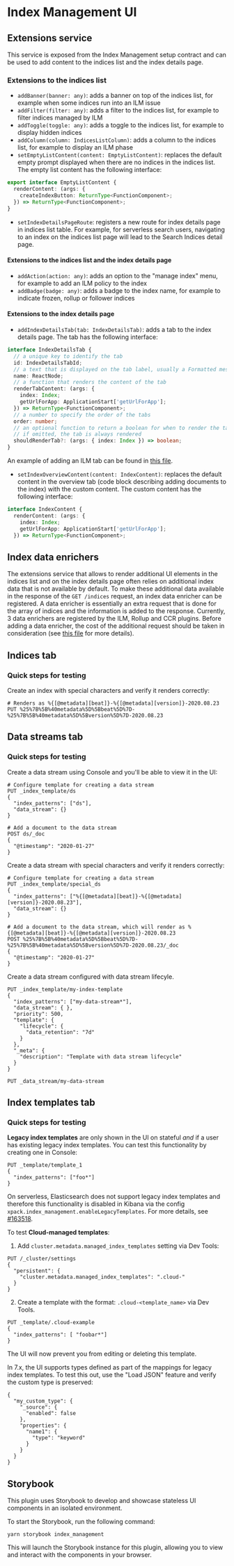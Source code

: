 # Index Management UI
## Extensions service
This service is exposed from the Index Management setup contract and can be used to add content to the indices list and the index details page. 
### Extensions to the indices list
- `addBanner(banner: any)`: adds a banner on top of the indices list, for example when some indices run into an ILM issue
- `addFilter(filter: any)`: adds a filter to the indices list, for example to filter indices managed by ILM 
- `addToggle(toggle: any)`: adds a toggle to the indices list, for example to display hidden indices
- `addColumn(column: IndicesListColumn)`: adds a column to the indices list, for example to display an ILM phase
- `setEmptyListContent(content: EmptyListContent)`: replaces the default empty prompt displayed when there are no indices in the indices list. The empty list content has the following interface:
```ts
export interface EmptyListContent {
  renderContent: (args: {
    createIndexButton: ReturnType<FunctionComponent>;
  }) => ReturnType<FunctionComponent>;
}
```
- `setIndexDetailsPageRoute`: registers a new route for index details page in indices list table. For example, for serverless search users, navigating to an index on the indices list page will lead to the Search Indices detail page.


#### Extensions to the indices list and the index details page
- `addAction(action: any)`: adds an option to the "manage index" menu, for example to add an ILM policy to the index
- `addBadge(badge: any)`: adds a badge to the index name, for example to indicate frozen, rollup or follower indices

#### Extensions to the index details page
- `addIndexDetailsTab(tab: IndexDetailsTab)`: adds a tab to the index details page. The tab has the following interface:

```ts
interface IndexDetailsTab {
  // a unique key to identify the tab
  id: IndexDetailsTabId;
  // a text that is displayed on the tab label, usually a Formatted message component
  name: ReactNode;
  // a function that renders the content of the tab
  renderTabContent: (args: {
    index: Index;
    getUrlForApp: ApplicationStart['getUrlForApp'];
  }) => ReturnType<FunctionComponent>;
  // a number to specify the order of the tabs
  order: number;
  // an optional function to return a boolean for when to render the tab
  // if omitted, the tab is always rendered
  shouldRenderTab?: (args: { index: Index }) => boolean;
}
```

An example of adding an ILM tab can be found in [this file](https://github.com/elastic/kibana/blob/main/x-pack/platform/plugins/private/index_lifecycle_management/public/extend_index_management/components/index_lifecycle_summary.tsx#L250).

- `setIndexOverviewContent(content: IndexContent)`: replaces the default content in the overview tab (code block describing adding documents to the index) with the custom content. The custom content has the following interface: 
```ts
interface IndexContent {
  renderContent: (args: {
    index: Index;
    getUrlForApp: ApplicationStart['getUrlForApp'];
  }) => ReturnType<FunctionComponent>;
``` 

## Index data enrichers
The extensions service that allows to render additional UI elements in the indices list and on the index details page often
relies on additional index data that is not available by default. To make these additional data available in the response of 
the `GET /indices` request, an index data enricher can be registered. A data enricher is essentially an extra request that is
done for the array of indices and the information is added to the response. Currently, 3 data enrichers are registered 
by the ILM, Rollup and CCR plugins. Before adding a data enricher, the cost of the additional request should be taken 
in consideration (see [this file](https://github.com/elastic/kibana/blob/main/x-pack/platform/plugins/shared/index_management/server/services/index_data_enricher.ts) for more details).

## Indices tab

### Quick steps for testing

Create an index with special characters and verify it renders correctly:

```
# Renders as %{[@metadata][beat]}-%{[@metadata][version]}-2020.08.23
PUT %25%7B%5B%40metadata%5D%5Bbeat%5D%7D-%25%7B%5B%40metadata%5D%5Bversion%5D%7D-2020.08.23
```

## Data streams tab

### Quick steps for testing

Create a data stream using Console and you'll be able to view it in the UI:

```
# Configure template for creating a data stream
PUT _index_template/ds
{
  "index_patterns": ["ds"],
  "data_stream": {}
}

# Add a document to the data stream
POST ds/_doc
{
  "@timestamp": "2020-01-27"
}
```

Create a data stream with special characters and verify it renders correctly:

```
# Configure template for creating a data stream
PUT _index_template/special_ds
{
  "index_patterns": ["%{[@metadata][beat]}-%{[@metadata][version]}-2020.08.23"],
  "data_stream": {}
}

# Add a document to the data stream, which will render as %{[@metadata][beat]}-%{[@metadata][version]}-2020.08.23
POST %25%7B%5B%40metadata%5D%5Bbeat%5D%7D-%25%7B%5B%40metadata%5D%5Bversion%5D%7D-2020.08.23/_doc
{
  "@timestamp": "2020-01-27"
}
```

Create a data stream configured with data stream lifecyle.

```
PUT _index_template/my-index-template
{
  "index_patterns": ["my-data-stream*"],
  "data_stream": { },
  "priority": 500,
  "template": {
    "lifecycle": {
      "data_retention": "7d"
    }
  },
  "_meta": {
    "description": "Template with data stream lifecycle"
  }
}
```

```
PUT _data_stream/my-data-stream
```

## Index templates tab

### Quick steps for testing

**Legacy index templates** are only shown in the UI on stateful _and_ if a user has existing legacy index templates. You can test this functionality by creating one in Console:

```
PUT _template/template_1
{
  "index_patterns": ["foo*"]
}
```

On serverless, Elasticsearch does not support legacy index templates and therefore this functionality is disabled in Kibana via the config `xpack.index_management.enableLegacyTemplates`. For more details, see [#163518](https://github.com/elastic/kibana/pull/163518).

To test **Cloud-managed templates**:

1. Add `cluster.metadata.managed_index_templates` setting via Dev Tools:

```
PUT /_cluster/settings
{
  "persistent": {
    "cluster.metadata.managed_index_templates": ".cloud-"
  }
}
```

2. Create a template with the format: `.cloud-<template_name>` via Dev Tools.

```
PUT _template/.cloud-example
{
  "index_patterns": [ "foobar*"]
}
```

The UI will now prevent you from editing or deleting this template.

In 7.x, the UI supports types defined as part of the mappings for legacy index templates. To test this out, use the "Load JSON" feature and verify the custom type is preserved:

```
{
  "my_custom_type": {
    "_source": {
      "enabled": false
    },
    "properties": {
      "name1": {
        "type": "keyword"
      }
    }
  }
}
```

## Storybook

This plugin uses Storybook to develop and showcase stateless UI components in an isolated environment.

To start the Storybook, run the following command:

```
yarn storybook index_management
```

This will launch the Storybook instance for this plugin, allowing you to view and interact with the components in your browser.